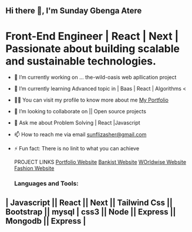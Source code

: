 ## Hi there 👋, I'm Sunday Gbenga Atere

# Front-End Engineer | React | Next | Passionate about building scalable and sustainable technologies. 

- 🔭 I’m currently working on ... the-wild-oasis web apllication project
- 🌱 I’m currently learning Advanced topic in | Baas | React | Algorithms  <
- 🧑‍💻 You can visit my profile to know more about me [My Portfolio](https://www.sunflizdev.netlify.app)    
- 👯 I’m looking to collaborate on || Open source projects 
- 💬 Ask me about Problem Solving | React |Javascript 
- 📫 How to reach me via email [sunflizasher@gmail.com](mailto:sunflizasher@gmail.com)
- ⚡ Fun fact: There is no linit to what you can achieve

  PROJECT LINKS
 [Portfolio Website](https://sunflizdev.netlify.app/)
 [Bankist Website](https://the-bankist.vercel.app/)
 [WOrldwise Website](https://worldwise-travelers.netlify.app/)
 [Fashion Website](https://sunflizfashionhub.vercel.app/)


  ### Languages and Tools:
 ## | Javascript || React || Next || Tailwind Css || Bootstrap || mysql | css3 || Node || Express || Mongodb || Express |


<!--
- breaking news
- [ab](https://www.google.com)

- [LinkedIn](https://www.linkedin.com/in/username/)
- [Twitter](https://twitter.com/username)
- [Personal Website](https://www.yourwebsite.com)
- [About me](https://www.google.com) 
-->
